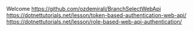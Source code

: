 Welcome
https://github.com/ozdemirali/BranchSelectWebApi
https://dotnettutorials.net/lesson/token-based-authentication-web-api/
https://dotnettutorials.net/lesson/role-based-web-api-authentication/